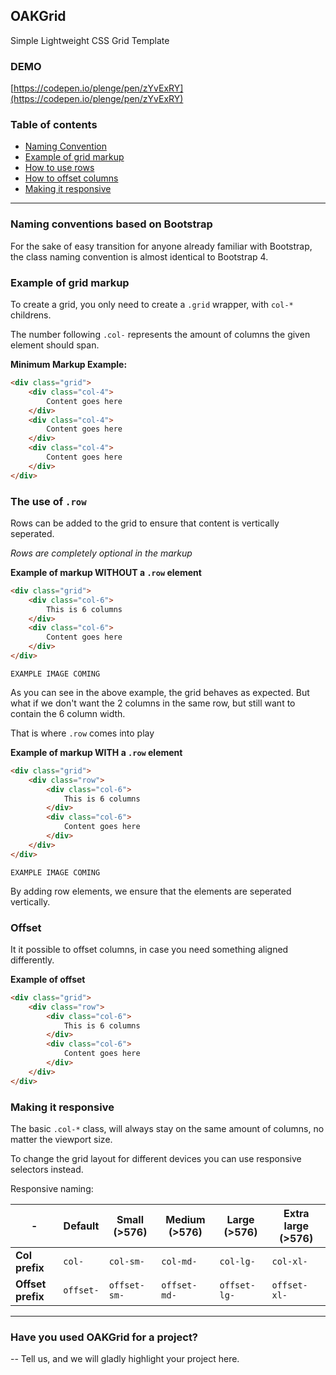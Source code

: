 
## OAKGrid
Simple Lightweight CSS Grid Template

### DEMO
[https://codepen.io/plenge/pen/zYvExRY](https://codepen.io/plenge/pen/zYvExRY)

### Table of contents
- [Naming Convention](#Naming-conventions-based-on-Bootstrap)
- [Example of grid markup](#Example-of-grid-markup)
- [How to use rows](#The-use-of-`.row`)
- [How to offset columns](#Offset)
- [Making it responsive](#Making-it-responsive)

___

### Naming conventions based on Bootstrap

For the sake of easy transition for anyone already familiar with Bootstrap, the class naming convention is almost identical to Bootstrap 4.

### Example of grid markup

To create a grid, you only need to create a `.grid` wrapper, with `col-*` childrens. 

The number following `.col-` represents the amount of columns the given element should span.

**Minimum Markup Example:**
```html
<div class="grid">
    <div class="col-4">
        Content goes here
    </div>        
    <div class="col-4">
        Content goes here
    </div>        
    <div class="col-4">
        Content goes here
    </div>        
</div>
```

### The use of `.row`

Rows can be added to the grid to ensure that content is vertically seperated.

*Rows are completely optional in the markup*

**Example of markup WITHOUT a `.row` element**

```html
<div class="grid">
    <div class="col-6">
        This is 6 columns
    </div>        
    <div class="col-6">
        Content goes here
    </div>        
</div>
```

`EXAMPLE IMAGE COMING`

As you can see in the above example, the grid behaves as expected. But what if we don't want the 2 columns in the same row, but still want to contain the 6 column width.

That is where `.row` comes into play

**Example of markup WITH a `.row` element**
```html
<div class="grid">
    <div class="row">
        <div class="col-6">
            This is 6 columns
        </div>        
        <div class="col-6">
            Content goes here
        </div>        
    </div>
</div>
```

`EXAMPLE IMAGE COMING`

By adding row elements, we ensure that the elements are seperated vertically.

### Offset
It it possible to offset columns, in case you need something aligned differently.

**Example of offset**
```html
<div class="grid">
    <div class="row">
        <div class="col-6">
            This is 6 columns
        </div>        
        <div class="col-6">
            Content goes here
        </div>        
    </div>
</div>
```


### Making it responsive

The basic `.col-*` class, will always stay on the same amount of columns, no matter the viewport size.

To change the grid layout for different devices you can use responsive selectors instead.

Responsive naming:

 -| Default | Small (>576) | Medium (>576) | Large (>576) | Extra large (>576)
 ------ | ------ | -------- | -------- | -------- | --------
**Col prefix** | `col-` | `col-sm-` | `col-md-` | `col-lg-` | `col-xl-`
**Offset prefix** | `offset-` | `offset-sm-` | `offset-md-` | `offset-lg-` | `offset-xl-`


___ 
### Have you used OAKGrid for a project?
-- Tell us, and we will gladly highlight your project here.